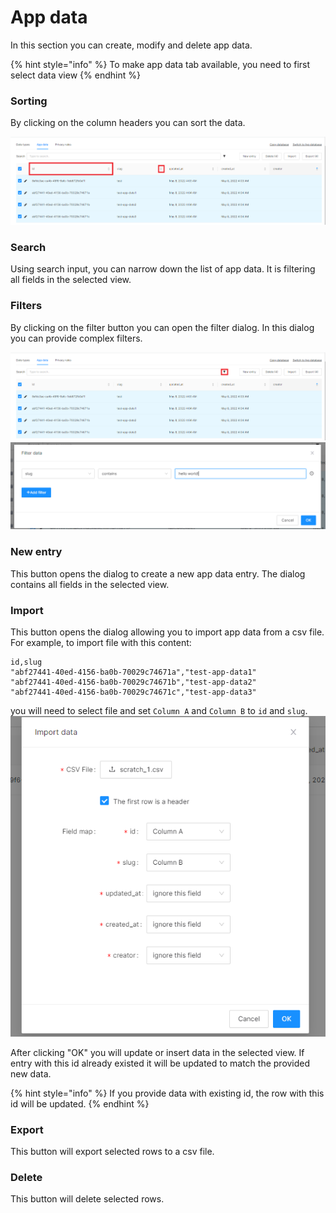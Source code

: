 # App data

In this section you can create, modify and delete app data.

{% hint style="info" %}
To make app data tab available, you need to first select data view
{% endhint %}


### Sorting
By clicking on the column headers you can sort the data.

![](<../.gitbook/assets/app-data-sorts.png>)


### Search

Using search input, you can narrow down the list of app data. It is filtering all fields in the selected view.

### Filters
By clicking on the filter button you can open the filter dialog. In this dialog you can provide complex filters.

![](<../.gitbook/assets/app-data-filters-button.png>)
![](<../.gitbook/assets/app-data-filters.png>)


### New entry

This button opens the dialog to create a new app data entry. The dialog contains all fields in the selected view.

### Import

This button opens the dialog allowing you to import app data from a csv file.
For example, to import file with this content:
```
id,slug
"abf27441-40ed-4156-ba0b-70029c74671a","test-app-data1"
"abf27441-40ed-4156-ba0b-70029c74671b","test-app-data2"
"abf27441-40ed-4156-ba0b-70029c74671c","test-app-data3"
```

you will need to select file and set `Column A` and `Column B` to `id` and `slug`.
![](<../.gitbook/assets/abf27441-40ed-4156-ba0b-70029c74671a.png>)

After clicking "OK" you will update or insert data in the selected view. If entry with this id already existed it will be updated to match the provided new data.

{% hint style="info" %}
If you provide data with existing id, the row with this id will be updated.
{% endhint %}


### Export
This button will export selected rows to a csv file.


### Delete
This button will delete selected rows.